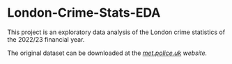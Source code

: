 # London-Crime-Stats-EDA

This project is an exploratory data analysis of the London crime statistics of the 2022/23 financial year.

The original dataset can be downloaded at the _[met.police.uk](https://data.london.gov.uk/dataset/mps-crime-statistics-financial-year-2022-23) website._
